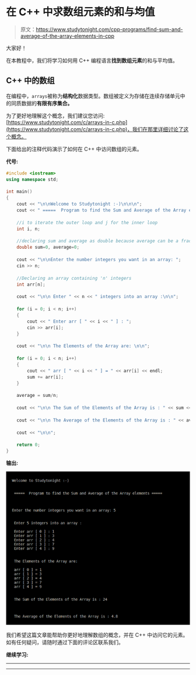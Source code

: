 # 在 C++ 中求数组元素的和与均值

> 原文：<https://www.studytonight.com/cpp-programs/find-sum-and-average-of-the-array-elements-in-cpp>

大家好！

在本教程中，我们将学习如何用 C++ 编程语言**找到数组元素**的和与平均值。

## C++ 中的数组

在编程中，`arrays`被称为**结构化**数据类型。数组被定义为存储在连续存储单元中的同质数据的**有限有序集合。**

为了更好地理解这个概念，我们建议您访问:[https://www.studytonight.com/c/arrays-in-c.php](https://www.studytonight.com/c/arrays-in-c.php)，我们在那里详细讨论了这个概念。

下面给出的注释代码演示了如何在 C++ 中访问数组的元素。

**代号:**

```cpp
#include <iostream>
using namespace std;

int main()
{
    cout << "\n\nWelcome to Studytonight :-)\n\n\n";
    cout << " =====  Program to find the Sum and Average of the Array elements ===== \n\n";

    //i to iterate the outer loop and j for the inner loop
    int i, n;

    //declaring sum and average as double because average can be a fractional value
    double sum=0, average=0;

    cout << "\n\nEnter the number integers you want in an array: ";
    cin >> n;

    //Declaring an array containing 'n' integers
    int arr[n];

    cout << "\n\n Enter " << n << " integers into an array :\n\n";

    for (i = 0; i < n; i++)
    {
        cout << " Enter arr [ " << i << " ] : ";
        cin >> arr[i];
    }

    cout << "\n\n The Elements of the Array are: \n\n";

    for (i = 0; i < n; i++)
    {
        cout << " arr [ " << i << " ] = " << arr[i] << endl;
        sum += arr[i];
    }

    average = sum/n;

    cout << "\n\n The Sum of the Elements of the Array is : " << sum << "\n\n";

    cout << "\n\n The Average of the Elements of the Array is : " << average << "\n\n";

    cout << "\n\n";

    return 0;
}
```

**输出:**

![C++ Sum and Average of array elements](img/7037596b33b7429ec64a8197d0f0b774.png)

我们希望这篇文章能帮助你更好地理解数组的概念，并在 C++ 中访问它的元素。如有任何疑问，请随时通过下面的评论区联系我们。

**继续学习:**

* * *

* * *